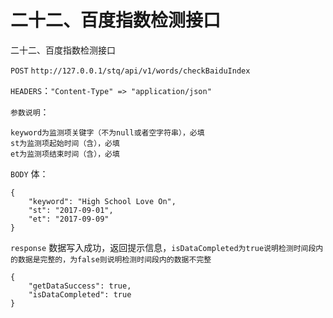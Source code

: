 # 二十二、百度指数检测接口

二十二、百度指数检测接口

`POST` `http://127.0.0.1/stq/api/v1/words/checkBaiduIndex`

`HEADERS`：`"Content-Type" => "application/json"`

`参数说明`：

```text
keyword为监测项关键字（不为null或者空字符串），必填
st为监测项起始时间（含），必填
et为监测项结束时间（含），必填
```

`BODY` 体：

```text
{
    "keyword": "High School Love On",
    "st": "2017-09-01",
    "et": "2017-09-09"
}
```

`response` 数据写入成功，返回提示信息，`isDataCompleted为true说明检测时间段内的数据是完整的，为false则说明检测时间段内的数据不完整`

```text
{
    "getDataSuccess": true,
    "isDataCompleted": true
}
```

